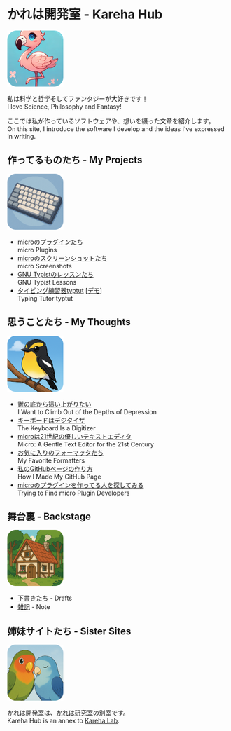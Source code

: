 # かれは開発室 - Kareha Hub

![フラミンゴ - Flamingo](flamingo.png)

私は科学と哲学そしてファンタジーが大好きです！  
I love Science, Philosophy and Fantasy!

ここでは私が作っているソフトウェアや、想いを綴った文章を紹介します。  
On this site, I introduce the software I develop and the ideas I’ve expressed in writing.

## 作ってるものたち - My Projects

![キーボード - Keyboard](keyboard.png)

* [microのプラグインたち](https://github.com/akikareha/micro-unofficial-plugin-channel/)  
  micro Plugins
* [microのスクリーンショットたち](https://akikareha.github.io/micro-screenshots/)  
  micro Screenshots
* [GNU Typistのレッスンたち](https://github.com/akikareha/gtypist-programming-lessons/)  
  GNU Typist Lessons
* [タイピング練習器typtut](https://github.com/akikareha/typtut/) [[デモ](https://akikareha.github.io/typtut/)]  
  Typing Tutor typtut

## 思うことたち - My Thoughts

![キビタキ - Narcissus Flycatcher](kibitaki.png)

* [鬱の底から這い上がりたい](depression.html)  
  I Want to Climb Out of the Depths of Depression
* [キーボードはデジタイザ](keyboard.html)  
  The Keyboard Is a Digitizer
* [microは21世紀の優しいテキストエディタ](micro.html)  
  Micro: A Gentle Text Editor for the 21st Century
* [お気に入りのフォーマッタたち](formatters.html)  
  My Favorite Formatters
* [私のGitHubページの作り方](github-pages.html)  
  How I Made My GitHub Page
* [microのプラグインを作ってる人を探してみる](find-micro-plugin-developers.html)  
  Trying to Find micro Plugin Developers

## 舞台裏 - Backstage

![小屋 - Cottage](cottage.png)

* [下書きたち](drafts.html) - Drafts
* [雑記](note.html) - Note

## 姉妹サイトたち - Sister Sites

![インコのペア - Inko Pairs](inkopair.png)

かれは開発室は、[かれは研究室](https://kareha.org/)の別室です。  
Kareha Hub is an annex to [Kareha Lab](https://kareha.org/).
